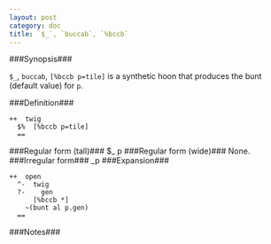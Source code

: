 ```yaml
---
layout: post
category: doc
title: `$_`, `buccab`, `%bccb`
---
```


###Synopsis###

`$_`, `buccab`, `[%bccb p=tile]` is a synthetic hoon that
produces the bunt (default value) for `p`.

###Definition###

    ++  twig  
      $%  [%bccb p=tile]
      ==

###Regular form (tall)###
$_  p
###Regular form (wide)###
None.
###Irregular form###
_p
###Expansion###
    
    ++  open
      ^-  twig
      ?-    gen
          [%bccb *]
        ~(bunt al p.gen)
      ==

###Notes###

